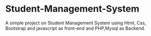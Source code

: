 # Student-Management-System
A simple project on Student Management System using Html, Css, Bootstrap and javascript as front-end and PHP,Mysql as Backend.
